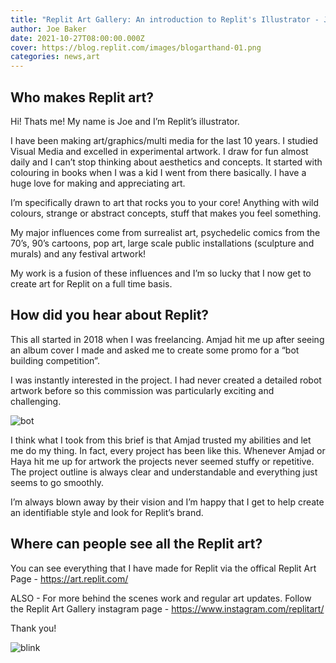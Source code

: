```yaml
---
title: "Replit Art Gallery: An introduction to Replit's Illustrator - Joe Baker"
author: Joe Baker
date: 2021-10-27T08:00:00.000Z
cover: https://blog.replit.com/images/blogarthand-01.png
categories: news,art
---
```

## Who makes Replit art?

Hi! Thats me! My name is Joe and I’m Replit’s illustrator.

I have been making art/graphics/multi media for the last 10 years. I studied Visual Media and excelled in experimental artwork. I draw for fun almost daily and I can’t stop thinking about aesthetics and concepts. It started with colouring in books when I was a kid I went from there basically. I have a huge love for making and appreciating art.

I’m specifically drawn to art that rocks you to your core! Anything with wild colours, strange or abstract concepts, stuff that makes you feel something.

My major influences come from surrealist art, psychedelic comics from the 70’s, 90’s cartoons, pop art, large scale public installations (sculpture and murals) and any festival artwork!

My work is a fusion of these influences and I’m so lucky that I now get to create art for Replit on a full time basis.

## How did you hear about Replit?

This all started in 2018 when I was freelancing. Amjad hit me up after seeing an album cover I made and asked me to create some promo for a “bot building competition”. 

I was instantly interested in the project. I had never created a detailed robot artwork before so this commission was particularly exciting and challenging.

![bot](https://blog.replit.com/images/bot.jpg)

I think what I took from this brief is that Amjad trusted my abilities and let me do my thing. In fact, every project has been like this. Whenever Amjad or Haya hit me up for artwork the projects never seemed stuffy or repetitive. The project outline is always clear and understandable and everything just seems to go smoothly. 

I’m always blown away by their vision and I’m happy that I get to help create an identifiable style and look for Replit’s brand.

## Where can people see all the Replit art?

You can see everything that I have made for Replit via the offical Replit Art Page -
https://art.replit.com/

ALSO - For more behind the scenes work and regular art updates.
Follow the Replit Art Gallery instagram page -
https://www.instagram.com/replitart/


Thank you!

![blink](https://blog.replit.com/images/blink_gif.gif)




